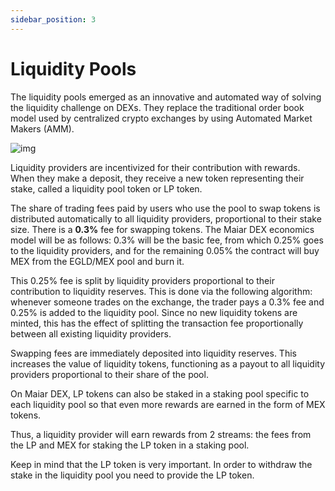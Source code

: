 ```yaml
---
sidebar_position: 3
---
```


# Liquidity Pools

The liquidity pools emerged as an innovative and automated way of solving the liquidity challenge on DEXs. They replace the traditional order book model used by centralized crypto exchanges by using Automated Market Makers (AMM).

![img](/docs/liquidity-pools.png)

Liquidity providers are incentivized for their contribution with rewards. When they make a deposit, they receive a new token representing their stake, called a liquidity pool token or LP token.

The share of trading fees paid by users who use the pool to swap tokens is distributed automatically to all liquidity providers, proportional to their stake size. There is a **0.3%** fee for swapping tokens. The Maiar DEX economics model will be as follows: 0.3% will be the basic fee, from which 0.25% goes to the liquidity providers, and for the remaining 0.05% the contract will buy MEX from the EGLD/MEX pool and burn it.

This 0.25% fee is split by liquidity providers proportional to their contribution to liquidity reserves. This is done via the following algorithm: whenever someone trades on the exchange, the trader pays a 0.3% fee and 0.25% is added to the liquidity pool. Since no new liquidity tokens are minted, this has the effect of splitting the transaction fee proportionally between all existing liquidity providers.

Swapping fees are immediately deposited into liquidity reserves. This increases the value of liquidity tokens, functioning as a payout to all liquidity providers proportional to their share of the pool.

On Maiar DEX, LP tokens can also be staked in a staking pool specific to each liquidity pool so that even more rewards are earned in the form of MEX tokens.

Thus, a liquidity provider will earn rewards from 2 streams: the fees from the LP and MEX for staking the LP token in a staking pool.

Keep in mind that the LP token is very important. In order to withdraw the stake in the liquidity pool you need to provide the LP token.
